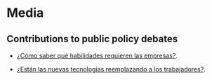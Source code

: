 # Media
## Contributions to public policy debates


- [¿Cómo saber qué habilidades requieren las empresas?](https://blogs.iadb.org/trabajo/es/como-saber-que-habilidades-requieren-las-empresas/).

- [¿Están las nuevas tecnologías reemplazando a los trabajadores?](https://blogs.iadb.org/trabajo/es/estan-las-nuevas-tecnologias-reemplazando-a-los-trabajadores-en-peru/).


